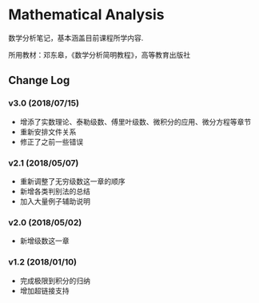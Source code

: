 # Mathematical Analysis
数学分析笔记，基本涵盖目前课程所学内容.

所用教材：邓东皋，《数学分析简明教程》，高等教育出版社

## Change Log
### v3.0 (2018/07/15)
* 增添了实数理论、泰勒级数、傅里叶级数、微积分的应用、微分方程等章节
* 重新安排文件关系
* 修正了之前一些错误

### v2.1 (2018/05/07)
* 重新调整了无穷级数这一章的顺序
* 新增各类判别法的总结
* 加入大量例子辅助说明

### v2.0 (2018/05/02)
* 新增级数这一章

### v1.2 (2018/01/10)
* 完成极限到积分的归纳
* 增加超链接支持